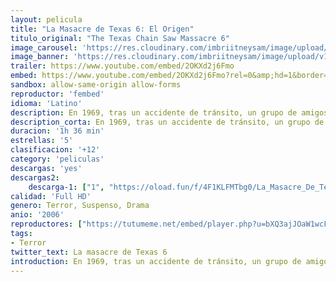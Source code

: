 ```yaml
---
layout: pelicula
title: "La Masacre de Texas 6: El Origen"
titulo_original: "The Texas Chain Saw Massacre 6"
image_carousel: 'https://res.cloudinary.com/imbriitneysam/image/upload/v1546120583/TEXAS6-POSTER-min.jpg'
image_banner: 'https://res.cloudinary.com/imbriitneysam/image/upload/v1546120585/TEXAS6-BANNER-min.jpg'
trailer: https://www.youtube.com/embed/2OKXd2j6Fmo
embed: https://www.youtube.com/embed/2OKXd2j6Fmo?rel=0&amp;hd=1&border=0&wmode=opaque&enablejsapi=1&modestbranding=1&controls=1&showinfo=1
sandbox: allow-same-origin allow-forms
reproductor: 'fembed'
idioma: 'Latino'
description: En 1969, tras un accidente de tránsito, un grupo de amigos es arrastrado por un sheriff texano hasta la casa de la familia Hewitt para ser torturados.
description_corta: En 1969, tras un accidente de tránsito, un grupo de amigos es arrastrado por un sheriff texano hasta la casa de la familia Hewitt para ser torturados.
duracion: '1h 36 min'
estrellas: '5'
clasificacion: '+12'
category: 'peliculas'
descargas: 'yes'
descargas2:
    descarga-1: ["1", "https://oload.fun/f/4F1KLFMTbg0/La_Masacre_De_Texas_El_Inicio_%282006%29_Brrip.720.cast.mp4", "https://www.google.com/s2/favicons?domain=openload.co","OpenLoad","https://res.cloudinary.com/imbriitneysam/image/upload/v1541473684/mexico.png", "Latino", "Full HD"]
calidad: 'Full HD'
genero: Terror, Suspenso, Drama
anio: '2006'
reproductores: ["https://tutumeme.net/embed/player.php?u=bXQ3ajJOaW1wcFRGcEs2VW5XRGExTlRPMytmUnc3bHVwcWhoenVIUjI5SHF5TlNwc0taaG1jN2gwZHZSNTlIRHVhV2tZWitkNUtDVDNOL1ZvYW1rYjJob202UT0"]
tags:
- Terror
twitter_text: La masacre de Texas 6
introduction: En 1969, tras un accidente de tránsito, un grupo de amigos es arrastrado por un sheriff texano hasta la casa de la familia Hewitt para ser torturados.
---
```



 







